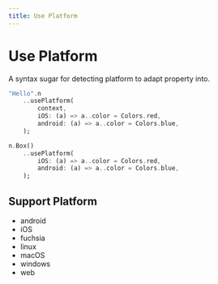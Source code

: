 ```yaml
---
title: Use Platform
---
```

# Use Platform
A syntax sugar for detecting platform to adapt property into.
```dart
"Hello".n
    ..usePlatform(
        context,
        iOS: (a) => a..color = Colors.red,
        android: (a) => a..color = Colors.blue,
    );

n.Box()    
    ..usePlatform(
        iOS: (a) => a..color = Colors.red,
        android: (a) => a..color = Colors.blue,
    );
```

## Support Platform
- android
- iOS
- fuchsia
- linux
- macOS
- windows
- web
